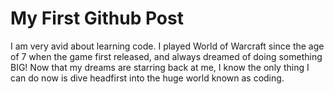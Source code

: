 <DOCTYPE html>
    <html>
        <title>First Github Post</title>
        <h1> My First Github Post</h1>
     <p>I am very avid about learning code. I played World of Warcraft since the age of 7 when the game first released, and always dreamed of doing something BIG! Now that my dreams are starring back at me, I know the only thing I can do now is dive headfirst into the huge world known as coding.</p>
    </html>
